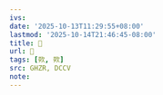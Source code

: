 ```yaml
---
ivs:
date: '2025-10-13T11:29:55+08:00'
lastmod: '2025-10-14T21:46:45-08:00'
title: 󰣩
url: 󰣩
tags: [欮, 欮]
src: GHZR, DCCV
note:
---
```

